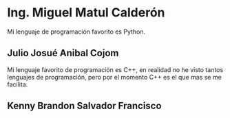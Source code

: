 # Ing. Miguel Matul Calderón
 Mi lenguaje de programación favorito es Python.

## Julio Josué Anibal Cojom
Mi lenguaje favorito de programación es C++, en realidad no he visto tantos lenguajes de programación, pero por el momento C++ es el que mas se me facilita.


## Kenny Brandon Salvador Francisco
